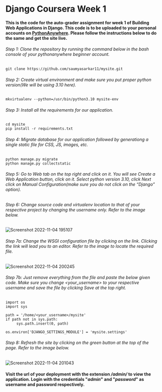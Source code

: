 # Django Coursera Week 1
#### This is the code for the auto-grader assignment for week 1 of **Building Web Applications in Django**. This code is to be uploaded to your personal accounts on [PythonAnywhere](https://www.pythonanywhere.com). Please follow the instructions below to do the same and get the site live.

###### Step 1: Clone the repository by running the command below in the bash console of your pythonanywhere beginner account.
```
git clone https://github.com/saumyasarkar11/mysite.git
```

###### Step 2: Create virtual environment and make sure you put proper python version(We will be using 3.10 here).
```
mkvirtualenv --python=/usr/bin/python3.10 mysite-env
```

###### Step 3: Install all the requirements for our application.
```
cd mysite
pip install -r requirements.txt
```

###### Step 4: Migrate database for our application followed by generationg a single static file for CSS, JS, images, etc.
```
python manage.py migrate
python manage.py collectstatic
```

###### Step 5: Go to *Web* tab on the top right and click on it. You will see *Create a Web Application* button, click on it. Select python version 3.10, click *Next* click on *Manual Configuration*(make sure you do not click on the “Django” option).

###### Step 6: Change source code and virtualenv location to that of your respective project by changing the username only. Refer to the image below.
![Screenshot 2022-11-04 195107](https://user-images.githubusercontent.com/76894046/199999856-3ad8c6c3-6cfe-4e03-ab4b-5e1d4b004c72.png)

###### Step 7a: Change the WSGI configuration file by clicking on the link. Clicking the link will lead you to an editor. Refer to the image to locate the required file.
![Screenshot 2022-11-04 200245](https://user-images.githubusercontent.com/76894046/200001260-04d166bd-2255-4906-a846-fb85446ec96f.png)

###### Step 7b: Just remove everything from the file and paste the below given code. Make sure you change *<your_username>* to your respective username and save the file by clicking *Save* at the top right.
```
import os
import sys

path = '/home/<your_username>/mysite'
if path not in sys.path:
     sys.path.insert(0, path)

os.environ['DJANGO_SETTINGS_MODULE'] = 'mysite.settings'
```

###### Step 8: Refresh the site by clicking on the green button at the top of the page. Refer to the image below.
![Screenshot 2022-11-04 201043](https://user-images.githubusercontent.com/76894046/200002630-10b80d69-be26-4dd7-828f-334f87193178.png)

#### Visit the url of your deployment with the extension */admin/* to view the application. Login with the credentials "*admin*" and "*password*" as username and password respectively.
